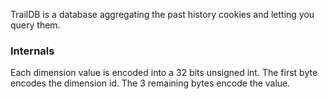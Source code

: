 TrailDB is a database aggregating the past history cookies and letting
you query them.

### Internals
Each dimension value is encoded into a 32 bits unsigned int.
The first byte encodes the dimension id. The 3 remaining bytes encode the
value.
